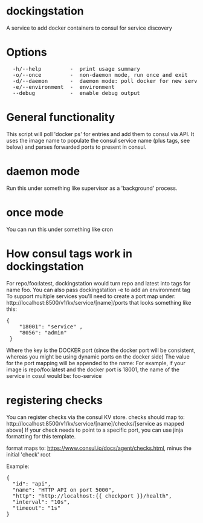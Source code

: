 # dockingstation
A service to add  docker containers to consul for service discovery

# Options
<pre>
  -h/--help         -  print usage summary
  -o/--once         -  non-daemon mode, run once and exit
  -d/--daemon       -  daemon mode: poll docker for new services and register them
  -e/--environment  -  environment
  --debug           -  enable debug output
</pre>

# General functionality
This script will poll 'docker ps' for entries and add them to consul via API. It uses the image name to populate the consul service name (plus tags, see below) and parses forwarded ports to present in consul.

# daemon mode
Run this under something like supervisor as a 'background' process.

# once mode
You can run this under something like cron

# How consul tags work in dockingstation
For repo/foo:latest, dockingstation would turn repo and latest into tags for name foo. You can also pass dockingstation -e to add an environment tag
To support multiple services you'll need to create a port map under: http://localhost:8500/v1/kv/service/[name]/ports that looks something like this:
<pre>
{
    "18001": "service" ,
    "8056": "admin"
 }
</pre>
Where the key is the DOCKER port (since the docker port will be consistent, whereas you might be using dynamic ports on the docker side)
The value for the port mapping will be appended to the name: 
For example, if your image is repo/foo:latest and the docker port is 18001, the name of the service in cosul would be: 
foo-service

# registering checks
You can register checks via the consul KV store.
checks should map to: http://localhost:8500/v1/kv/service/[name]/checks/[service as mapped above]
If your check needs to point to a specific port, you can use jinja formatting for this template.

format maps to: https://www.consul.io/docs/agent/checks.html, minus the initial 'check' root

Example:
<pre>
{
  "id": "api",
  "name": "HTTP API on port 5000",
  "http": "http://localhost:{{ checkport }}/health",
  "interval": "10s",
  "timeout": "1s"
}
</pre>
